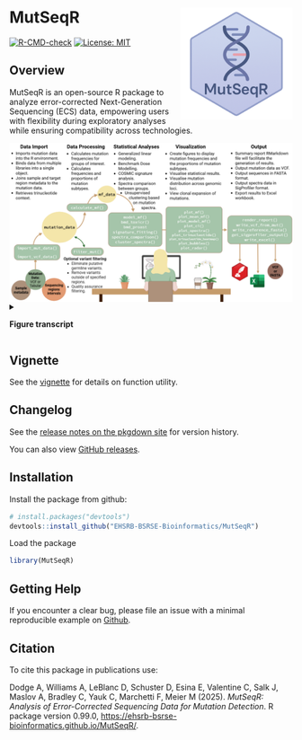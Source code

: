 
# MutSeqR <a href="https://ehsrb-bsrse-bioinformatics.github.io/MutSeqR/"><img src="man/figures/MutSeqR_hex_logo.png" align="right" height="138" style="float:right; height:200px;" alt="The MutSeqR logo."></a>

<!-- badges: start -->

[![R-CMD-check](https://github.com/EHSRB-BSRSE-Bioinformatics/MutSeqR/actions/workflows/R-CMD-check.yaml/badge.svg)](https://github.com/EHSRB-BSRSE-Bioinformatics/MutSeqR/actions/workflows/R-CMD-check.yaml)
[![License:
MIT](https://img.shields.io/badge/license-MIT-blue.svg)](LICENSE)
<!-- badges: end -->

## Overview

MutSeqR is an open-source R package to analyze error-corrected
Next-Generation Sequencing (ECS) data, empowering users with flexibility
during exploratory analyses while ensuring compatibility across
technologies.

<img src="man/figures/MutSeqR_overview.png" style="display:block; margin:auto; max-width:100%;" alt="A Flowchart showing MutSeqR's function utility and workflow: Data Import, Data Processing, Statistical Analyses, Visualization, Output. Includes a visual of a woman working at a computer.">

<details>

<summary>

<strong> Figure transcript </strong>
</summary>

<em>1. Data Import: Imports mutation data into the R environment. Binds
data from multiple libraries into a single object. Joins sample and
target region metadata to the mutation data. Retrieves trinucleotide
context. 2. Data Processing: Calculates mutation frequencies for groups
of interest. Calculates frequencies and proportions of mutation
subtypes. Optional Variant filtering: eliminates putative germline
variants, removes variants outside of specified regions, quality
assurance filtering. 3. Statistical Analyses: Generalized linear
modeling. Benchmark Dose Modeling. COSMIC signature analysis. Spectra
comparison between groups. Unsupervised clustering based on mutation
spectra. 4. Visualization: Create figures to display mutation
frequencies and the proportions of mutation subtypes. Visualise
statistical results. Visualise mutation distribution across genomic
loci. View clonal expansion of mutations. 5. Output: Summary report
RMarkdown file will faciliatte the generation of results. Output
mutation data as VCF. Output sequences in FASTA format. Output spectra
data in SigProfiler format. Export results to Excel workbook. </em>
</details>

## Vignette

See the
[vignette](https://ehsrb-bsrse-bioinformatics.github.io/MutSeqR/articles/MutSeqR_introduction.html#introduction)
for details on function utility.

## Changelog

See the [release notes on the pkgdown
site](https://ehsrb-bsrse-bioinformatics.github.io/MutSeqR/news/index.html)
for version history.

You can also view [GitHub
releases](https://github.com/EHSRB-BSRSE-Bioinformatics/MutSeqR/releases).

## Installation

Install the package from github:

``` r
# install.packages("devtools")
devtools::install_github("EHSRB-BSRSE-Bioinformatics/MutSeqR")
```

Load the package

``` r
library(MutSeqR)
```

## Getting Help

If you encounter a clear bug, please file an issue with a minimal
reproducible example on
[Github](https://github.com/EHSRB-BSRSE-Bioinformatics/MutSeqR/issues).

## Citation

To cite this package in publications use:

Dodge A, Williams A, LeBlanc D, Schuster D, Esina E, Valentine C, Salk
J, Maslov A, Bradley C, Yauk C, Marchetti F, Meier M (2025). *MutSeqR:
Analysis of Error-Corrected Sequencing Data for Mutation Detection*. R
package version 0.99.0,
<https://ehsrb-bsrse-bioinformatics.github.io/MutSeqR/>.
